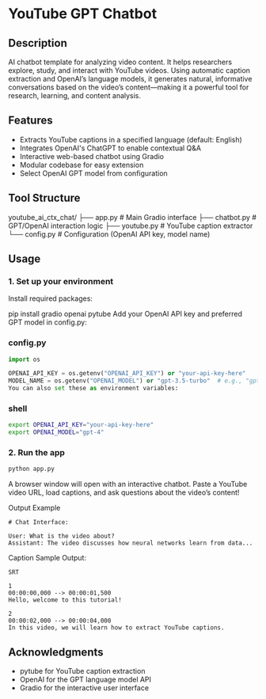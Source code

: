 # YouTube GPT Chatbot

## Description

AI chatbot template for analyzing video content. It helps researchers explore, study, and interact with YouTube videos. Using automatic caption extraction and OpenAI’s language models, it generates natural, informative conversations based on the video’s content—making it a powerful tool for research, learning, and content analysis.

## Features

- Extracts YouTube captions in a specified language (default: English)
- Integrates OpenAI's ChatGPT to enable contextual Q&A
- Interactive web-based chatbot using Gradio
- Modular codebase for easy extension
- Select OpenAI GPT model from configuration

## Tool Structure

youtube_ai_ctx_chat/
├── app.py # Main Gradio interface
├── chatbot.py # GPT/OpenAI interaction logic
├── youtube.py # YouTube caption extractor
└── config.py # Configuration (OpenAI API key, model name)

## Usage

### 1. Set up your environment

Install required packages:

pip install gradio openai pytube
Add your OpenAI API key and preferred GPT model in config.py:

### config.py

```python
import os

OPENAI_API_KEY = os.getenv("OPENAI_API_KEY") or "your-api-key-here"
MODEL_NAME = os.getenv("OPENAI_MODEL") or "gpt-3.5-turbo"  # e.g., "gpt-4"
You can also set these as environment variables:
```

### shell

```bash
export OPENAI_API_KEY="your-api-key-here"
export OPENAI_MODEL="gpt-4"
```

### 2. Run the app

```bash
python app.py
```

A browser window will open with an interactive chatbot. Paste a YouTube video URL, load captions, and ask questions about the video’s content!

Output Example

```
# Chat Interface:

User: What is the video about?
Assistant: The video discusses how neural networks learn from data...
```

Caption Sample Output:

```
SRT

1
00:00:00,000 --> 00:00:01,500
Hello, welcome to this tutorial!

2
00:00:02,000 --> 00:00:04,000
In this video, we will learn how to extract YouTube captions.
```

## Acknowledgments

- pytube for YouTube caption extraction
- OpenAI for the GPT language model API
- Gradio for the interactive user interface

